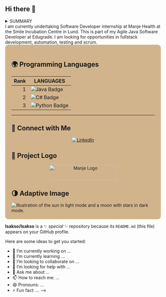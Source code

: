 ## Hi there 👋
<details>
<summary>SUMMARY</summary>

<div align="center">
    <h1>
        <img src="https://readme-typing-svg.herokuapp.com?font=Jetbrains+mono&size=40&duration=3000&color=33FF33&center=true&vCenter=true&width=435&lines=Hey..+I'm+[Your Name];This+is..;..my+Github..;" alt="Typing SVG"/>
    </h1>
</div>

</details>
I am currently undertaking Software Developer internship at Manje Health at the Smile Incubation Centre in Lund. This is part of my Agile Java Software Developer at Edugrade.
I am looking for opportunities in fullstack development, automation, testing and scrum.

<div style="background-color: #D2B48C; padding: 20px; border-radius: 10px;">

## 🌍 Programming Languages

| Rank | LANGUAGES     |
|-----:|---------------|
|     1| <img src="https://img.shields.io/badge/Java-%23ED8B00.svg?style=for-the-badge&logo=java&logoColor=white" alt="Java Badge"/> |
|     2| <img src="https://img.shields.io/badge/C%23-%23239120.svg?style=for-the-badge&logo=c-sharp&logoColor=white" alt="C# Badge"/> |
|     3| <img src="https://img.shields.io/badge/Python-%233776AB.svg?style=for-the-badge&logo=python&logoColor=white" alt="Python Badge"/> |

---

## 🔗 Connect with Me

<div align="center">
    <a href="https://www.linkedin.com/in/isaac-asaba-991bb7213/" target="_blank">
        <img src="https://img.shields.io/badge/LinkedIn-0077B5?style=for-the-badge&logo=linkedin&logoColor=white" alt="LinkedIn"/>
    </a>
</div>

## 🌟 Project Logo

<div align="center">
    <a href="https://manjehealth.com/">
        <img alt="Manje Logo" src="https://manjehealth.com/manje_logo.svg" width="220" height="50">
    </a>
</div>

## 🌗 Adaptive Image

<picture>
  <source media="(prefers-color-scheme: dark)" srcset="https://user-images.githubusercontent.com/25423296/163456776-7f95b81a-f1ed-45f7-b7ab-8fa810d529fa.png">
  <source media="(prefers-color-scheme: light)" srcset="https://user-images.githubusercontent.com/25423296/163456779-a8556205-d0a5-45e2-ac17-42d089e3c3f8.png">
  <img alt="Illustration of the sun in light mode and a moon with stars in dark mode." src="https://user-images.githubusercontent.com/25423296/163456779-a8556205-d0a5-45e2-ac17-42d089e3c3f8.png">
</picture>

</div>


**Isakso/Isakso** is a ✨ _special_ ✨ repository because its `README.md` (this file) appears on your GitHub profile.



Here are some ideas to get you started:

- 🔭 I’m currently working on ...
- 🌱 I’m currently learning ...
- 👯 I’m looking to collaborate on ...
- 🤔 I’m looking for help with ...
- 💬 Ask me about ...
- 📫 How to reach me: ...
- 😄 Pronouns: ...
- ⚡ Fun fact: ...
-->
